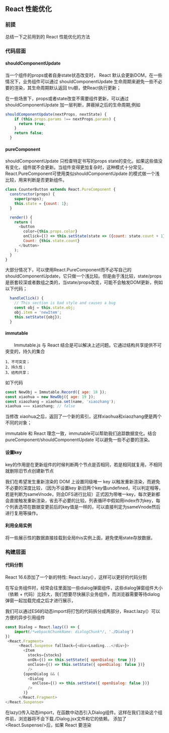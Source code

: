 ## React 性能优化
### 前提
总结一下之前用到的 React 性能优化的方法
### 代码层面
#### shouldComponentUpdate

当一个组件的props或者自身state状态改变时， React 默认会更新DOM，在一些情况下，业务组件可以通过 shouldComponentUpdate 生命周期来避免一些不必要的渲染，其生命周期默认返回 tru额，使React执行更新；

在一些场景下，props或者state改变不需要组件更新，可以通过 shouldComponentUpdate 加一层判断，屏蔽掉之后的生命周期,例如
```javascript
shouldComponentUpdate(nextProps, nextState) {
    if (this.props.params !== nextProps.params) {
      return true;
    }
    return false;
  }
```
#### pureComponent

shouldComponentUpdate 只检查特定书写的props state的变化。如果这些值没有变化，组件就不会更新。当组件变得更加复杂时，这种模式十分常见，React.PureComponent可使用类似shouldComponentUpdate 的模式做一个浅比较，用来判断是否更新组件。
```javascript
class CounterButton extends React.PureComponent {
  constructor(props) {
    super(props);
    this.state = {count: 1};
  }

  render() {
    return (
      <button
        color={this.props.color}
        onClick={() => this.setState(state => ({count: state.count + 1}))}>
        Count: {this.state.count}
      </button>
    );
  }
}
```
大部分情况下，可以使用React.PureComponent而不必写自己的shouldComponentUpdate，它只做一个浅比较。但是由于浅比较，state/props是嵌套较深或者数组之类的，当state/props改变，可能不会触发DOM更新，例如以下代码；
```javascript
  handleClick() {
    // This section is bad style and causes a bug
    const obj = this.state.obj;
    obj.item = 'newItem';
    this.setState({obj});
  }
```
#### immutable
　　Immutable.js 与 React 结合是可以解决上述问题。它通过结构共享提供不可突变的，持久的集合

	1、不可突变；
	2、持久性；
	3、结构共享；
  如下代码
```javascript
const NewObj = Immutable.Record({ age: 18 });
const xiaohua = new NewObj({ age: 19 });
const xiaozhang = xiaohua.set(name, 'xiaozhang');
xiaohua === xiaozhang; // false
```
当修改 xiaohua之后，返回了一个新的索引，这样xiaohua和xiaozhang便是两个不同的对象；

immutable 和 React 理念一致，immutable可以帮助我们追踪数据变化。结合 pureComponent/shouldComponentUpdate 可以避免一些不必要的渲染。

#### 设置key

key的作用是在更新组件的时候判断两个节点是否相同，若是相同就复用，不相同就删除旧节点创建新节点

我们在希望发生重新渲染的 DOM 上设置同级唯一 key 以触发重新渲染，而避免不必要的深度比较，（因为不设置key 新旧两个key值undefined，可以判定相等， 若是判断为sameVnode，则会DFS进行比较）正式因为带唯一key，每次更新都会直接触发重新渲染，省去不必要的比较。列表循环中假如用index作为key，每个列表选项在数据变更前后的key值是一样的，可以直接判定为sameVnode然后进行复用等操作。

#### 利用全局实例

将一些展示性的数据直接挂载到全局this实例上面，避免使用state存放数据，
### 构建层面
#### 代码分割
React 16.6添加了一个新的特性: React.lazy(），这样可以更好的代码分割

在写业务组件时，经常会往里面加一些dialog弹窗组件，这些dialog弹窗组件大小（依赖 + 代码）比较大，我们想要尽快展示业务组件，而浏览器需要等待dialog弹窗一起加载完成之后才进行展示，

我们可以通过ES6的动态import将打包的代码拆分成两部分，React.lazy(）可以方便的异步引用组件

```javascript
const Dialog = React.lazy(() => {
	import(/*webpackChunkName: dialogChunk*/, './Dialog')
})
 <React.Fragment>
      <React.Suspense fallback={<div>Loading...</div>}>
        <Item
          stocks={stocks}
          onOk={() => this.setState({ openDialog: true })}
          onClose={() => this.setState({ openDialog: false })}
          />
        {openDialog && (
          <Dialog
            onClose={() => this.setState({ openDialog: false })}
          />
        )}
      </React.Fragment>
</React.Suspense>
```

在lazy()传入动态import，在函数中动态引入Dialog组件。这样在我们渲染这个组件前，浏览器将不会下载./Dialog.jsx文件和它的依赖。
添加了<React.Suspense/>后，如果 React 要渲染 <Dialog /> 组件时，组件依赖的代码还没下载好，它将会渲染fallback属性传入的值，当全部子节点依赖的代码都准备好后，才会去渲染子节点内容。


如果我们不想看到经常看到Loading组件，我们还可以利用预渲染的原理
```javascript
const asyncDialog = import("./Dialog");
const Dialog = React.lazy(() => asyncDialog);
```
当我们调用dynamic imoprt时，组件就会开始加载，并且它不会阻塞<Item />业务组件的加载。这样当点击出弹窗的时候，说不定弹窗组件已经加载好，这样就不会出现Loading组件了。

我们还可以将预加载抽离出一种方法，这样的话代码会更加优美；

#### 按需加载依赖
一些依赖的UI库，比如Element UI， AntD等，其采用ES6模块化思想，这样可以结合 wepack 配置，做到按需加载，减少代码大小，加快页面渲染速度，优化整体性能。

### 总结

个人觉得React性能优化是还是挺复杂的一项工作，不仅仅需要良好的代码习惯，也需要对前沿知识保持敏锐，因为技术进步，可能会解决掉之前遗留的问题。

